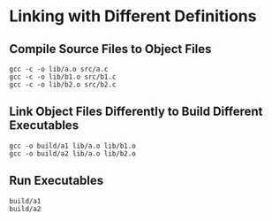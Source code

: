# Linking with Different Definitions

## Compile Source Files to Object Files

```
gcc -c -o lib/a.o src/a.c
gcc -c -o lib/b1.o src/b1.c
gcc -c -o lib/b2.o src/b2.c
```

## Link Object Files Differently to Build Different Executables

```
gcc -o build/a1 lib/a.o lib/b1.o
gcc -o build/a2 lib/a.o lib/b2.o
```

## Run Executables
```
build/a1
build/a2
```
